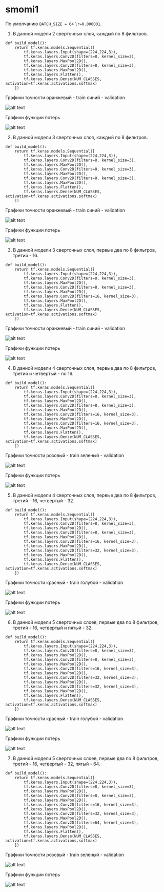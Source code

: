 # smomi1
По умолчанию `BATCH_SIZE = 64` `lr=0.000001`.

1. В данной модели 2 сверточных слоя, каждый по 8 фильтров.
```
def build_model():
    return tf.keras.models.Sequential([
        tf.keras.layers.Input(shape=(224,224,3)),
        tf.keras.layers.Conv2D(filters=8, kernel_size=3),
        tf.keras.layers.MaxPool2D(),
        tf.keras.layers.Conv2D(filters=8, kernel_size=3),
        tf.keras.layers.MaxPool2D(),
        tf.keras.layers.Flatten(),
        tf.keras.layers.Dense(NUM_CLASSES, activation=tf.keras.activations.softmax)
    ])
```
Графики точности
оранжевый - train
синий - validation

![alt text](https://github.com/Uniderwy/smomi1/blob/main/88ac.jpg)

Графики функции потерь

![alt text](https://github.com/Uniderwy/smomi1/blob/main/88loss.jpg)

2. В данной модели 3 сверточных слоя, каждый по 8 фильтров.
```
def build_model():
    return tf.keras.models.Sequential([
        tf.keras.layers.Input(shape=(224,224,3)),
        tf.keras.layers.Conv2D(filters=8, kernel_size=3),
        tf.keras.layers.MaxPool2D(),
        tf.keras.layers.Conv2D(filters=8, kernel_size=3),
        tf.keras.layers.MaxPool2D(),
        tf.keras.layers.Conv2D(filters=8, kernel_size=3),
        tf.keras.layers.MaxPool2D(),
        tf.keras.layers.Flatten(),
        tf.keras.layers.Dense(NUM_CLASSES, activation=tf.keras.activations.softmax)
    ])
```
Графики точности
оранжевый - train
синий - validation

![alt text](https://github.com/Uniderwy/smomi1/blob/main/888ac.jpg)

Графики функции потерь

![alt text](https://github.com/Uniderwy/smomi1/blob/main/888loss.jpg)

3. В данной модели 3 сверточных слоя, первые два по 8 фильтров, третий - 16.
```
def build_model():
    return tf.keras.models.Sequential([
        tf.keras.layers.Input(shape=(224,224,3)),
        tf.keras.layers.Conv2D(filters=8, kernel_size=3),
        tf.keras.layers.MaxPool2D(),
        tf.keras.layers.Conv2D(filters=8, kernel_size=3),
        tf.keras.layers.MaxPool2D(),
        tf.keras.layers.Conv2D(filters=16, kernel_size=3),
        tf.keras.layers.MaxPool2D(),
        tf.keras.layers.Flatten(),
        tf.keras.layers.Dense(NUM_CLASSES, activation=tf.keras.activations.softmax)
    ])
```
Графики точности
оранжевый - train
синий - validation

![alt text](https://github.com/Uniderwy/smomi1/blob/main/8816ac.jpg)

Графики функции потерь

![alt text](https://github.com/Uniderwy/smomi1/blob/main/8816loss.jpg)

4. В данной модели 4 сверточных слоя, первые два по 8 фильтров, третий и четвертый - по 16.
```
def build_model():
    return tf.keras.models.Sequential([
        tf.keras.layers.Input(shape=(224,224,3)),
        tf.keras.layers.Conv2D(filters=8, kernel_size=3),
        tf.keras.layers.MaxPool2D(),
        tf.keras.layers.Conv2D(filters=8, kernel_size=3),
        tf.keras.layers.MaxPool2D(),
        tf.keras.layers.Conv2D(filters=16, kernel_size=3),
        tf.keras.layers.MaxPool2D(),
        tf.keras.layers.Conv2D(filters=16, kernel_size=3),
        tf.keras.layers.MaxPool2D(),
        tf.keras.layers.Flatten(),
        tf.keras.layers.Dense(NUM_CLASSES, activation=tf.keras.activations.softmax)
    ])
```
Графики точности
розовый - train
зеленый - validation

![alt text](https://github.com/Uniderwy/smomi1/blob/main/881616ac.jpg)

Графики функции потерь

![alt text](https://github.com/Uniderwy/smomi1/blob/main/881616loss.jpg)


5. В данной модели 4 сверточных слоя, первые два по 8 фильтров, третий - 16, четвертый - 32.
```
def build_model():
    return tf.keras.models.Sequential([
        tf.keras.layers.Input(shape=(224,224,3)),
        tf.keras.layers.Conv2D(filters=8, kernel_size=3),
        tf.keras.layers.MaxPool2D(),
        tf.keras.layers.Conv2D(filters=8, kernel_size=3),
        tf.keras.layers.MaxPool2D(),
        tf.keras.layers.Conv2D(filters=16, kernel_size=3),
        tf.keras.layers.MaxPool2D(),
        tf.keras.layers.Conv2D(filters=32, kernel_size=3),
        tf.keras.layers.MaxPool2D(),
        tf.keras.layers.Flatten(),
        tf.keras.layers.Dense(NUM_CLASSES, activation=tf.keras.activations.softmax)
    ])
```
Графики точности
красный - train
голубой - validation

![alt text](https://github.com/Uniderwy/smomi1/blob/main/881632ac.jpg)

Графики функции потерь

![alt text](https://github.com/Uniderwy/smomi1/blob/main/881632loss.jpg)

6. В данной модели 5 сверточных слоев, первые два по 8 фильтров, третий - 16, четвертый и пятый - 32.
```
def build_model():
    return tf.keras.models.Sequential([
        tf.keras.layers.Input(shape=(224,224,3)),
        tf.keras.layers.Conv2D(filters=8, kernel_size=3),
        tf.keras.layers.MaxPool2D(),
        tf.keras.layers.Conv2D(filters=8, kernel_size=3),
        tf.keras.layers.MaxPool2D(),
        tf.keras.layers.Conv2D(filters=16, kernel_size=3),
        tf.keras.layers.MaxPool2D(),
        tf.keras.layers.Conv2D(filters=32, kernel_size=3),
        tf.keras.layers.MaxPool2D(),
        tf.keras.layers.Conv2D(filters=32, kernel_size=3),
        tf.keras.layers.MaxPool2D(),
        tf.keras.layers.Flatten(),
        tf.keras.layers.Dense(NUM_CLASSES, activation=tf.keras.activations.softmax)
    ])
```
Графики точности
красный - train
голубой - validation

![alt text](https://github.com/Uniderwy/smomi1/blob/main/88163232ac.jpg)

Графики функции потерь

![alt text](https://github.com/Uniderwy/smomi1/blob/main/88163232loss.jpg)

7. В данной модели 5 сверточных слоев, первые два по 8 фильтров, третий - 16, четвертый - 32, пятый - 64.
```
def build_model():
    return tf.keras.models.Sequential([
        tf.keras.layers.Input(shape=(224,224,3)),
        tf.keras.layers.Conv2D(filters=8, kernel_size=3),
        tf.keras.layers.MaxPool2D(),
        tf.keras.layers.Conv2D(filters=8, kernel_size=3),
        tf.keras.layers.MaxPool2D(),
        tf.keras.layers.Conv2D(filters=16, kernel_size=3),
        tf.keras.layers.MaxPool2D(),
        tf.keras.layers.Conv2D(filters=32, kernel_size=3),
        tf.keras.layers.MaxPool2D(),
        tf.keras.layers.Conv2D(filters=64, kernel_size=3),
        tf.keras.layers.MaxPool2D(),
        tf.keras.layers.Flatten(),
        tf.keras.layers.Dense(NUM_CLASSES, activation=tf.keras.activations.softmax)
    ])
```
Графики точности
розовый - train
зеленый - validation

![alt text](https://github.com/Uniderwy/smomi1/blob/main/88163264ac.jpg)

Графики функции потерь

![alt text](https://github.com/Uniderwy/smomi1/blob/main/88163264loss.jpg)
